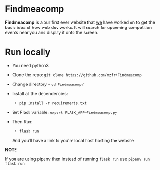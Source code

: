 # Findmeacomp

**Findmeacomp** is a our first ever website that [we](https://github.com/IPECLabs) have worked on to get the basic idea of how web dev works. It will search for upcoming competition events near you and display it onto the screen.

# Run locally

* You need python3

* Clone the repo: `git clone https://github.com/mzfr/Findmeacomp`

* Change directory - `cd Findmeacomp/`

* Install all the dependencies:
    - `pip install -r requirements.txt`

* Set Flask variable: `export FLASK_APP=Findmeacomp.py`

* Then Run:
    - `flask run`

    And you'll have a link to you're local host hosting the website

__NOTE__

If you are using pipenv then instead of running `flask run` use
`pipenv run flask run`
